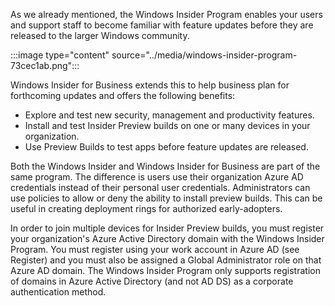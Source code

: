 As we already mentioned, the Windows Insider Program enables your users and support staff to become familiar with feature updates before they are released to the larger Windows community.

:::image type="content" source="../media/windows-insider-program-73cec1ab.png":::


Windows Insider for Business extends this to help business plan for forthcoming updates and offers the following benefits:

 -  Explore and test new security, management and productivity features.
 -  Install and test Insider Preview builds on one or many devices in your organization.
 -  Use Preview Builds to test apps before feature updates are released.

Both the Windows Insider and Windows Insider for Business are part of the same program. The difference is users use their organization Azure AD credentials instead of their personal user credentials. Administrators can use policies to allow or deny the ability to install preview builds. This can be useful in creating deployment rings for authorized early-adopters.

In order to join multiple devices for Insider Preview builds, you must register your organization's Azure Active Directory domain with the Windows Insider Program. You must register using your work account in Azure AD (see Register) and you must also be assigned a Global Administrator role on that Azure AD domain. The Windows Insider Program only supports registration of domains in Azure Active Directory (and not AD DS) as a corporate authentication method.
